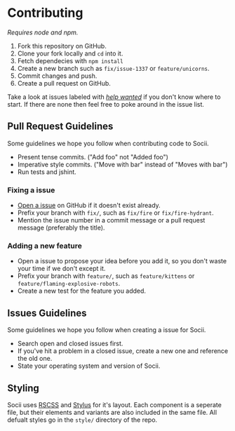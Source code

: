 # Contributing
_Requires node and npm._

 1. Fork this repository on GitHub.
 2. Clone your fork locally and `cd` into it.
 3. Fetch dependecies with `npm install`
 4. Create a new branch such as `fix/issue-1337` or `feature/unicorns`.
 5. Commit changes and push.
 6. Create a pull request on GitHub.

Take a look at issues labeled with [_help wanted_](https://github.com/jamen/socii/issues?q=is%3Aopen+is%3Aissue+label%3A%22help+wanted%22) if you don't know where to start.  If there are none then feel free to poke around in the issue list.

## Pull Request Guidelines
Some guidelines we hope you follow when contributing code to Socii.
 - Present tense commits. ("Add foo" not "Added foo")
 - Imperative style commits. ("Move with bar" instead of "Moves with bar")
 - Run tests and jshint.

### Fixing a issue
 - [Open a issue](https://github.com/jamen/socii/issues) on GitHub if it doesn't exist already.
 - Prefix your branch with `fix/`, such as `fix/fire` or `fix/fire-hydrant`.
 - Mention the issue number in a commit message or a pull request message (preferably the title).

### Adding a new feature
 - Open a issue to propose your idea before you add it, so you don't waste your time if we don't except it.
 - Prefix your branch with `feature/`, such as `feature/kittens` or `feature/flaming-explosive-robots`.
 - Create a new test for the feature you added.

## Issues Guidelines
Some guidelines we hope you follow when creating a issue for Socii.
 - Search open and closed issues first.
 - If you've hit a problem in a closed issue, create a new one and reference the old one.
 - State your operating system and version of Socii.

## Styling
Socii uses [RSCSS](http://rscss.io) and [Stylus](http://stylus-lang.com) for it's layout.  Each component is a seperate file, but their elements and variants are also included in the same file.  All defualt styles go in the `style/` directory of the repo.  
